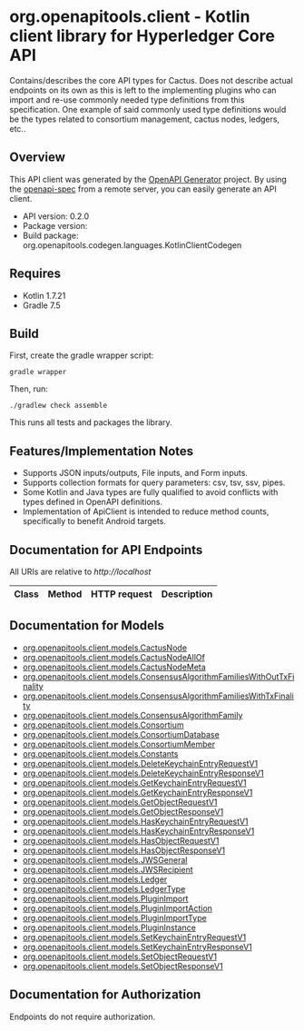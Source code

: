 # org.openapitools.client - Kotlin client library for Hyperledger Core API

Contains/describes the core API types for Cactus. Does not describe actual endpoints on its own as this is left to the implementing plugins who can import and re-use commonly needed type definitions from this specification. One example of said commonly used type definitions would be the types related to consortium management, cactus nodes, ledgers, etc..

## Overview
This API client was generated by the [OpenAPI Generator](https://openapi-generator.tech) project.  By using the [openapi-spec](https://github.com/OAI/OpenAPI-Specification) from a remote server, you can easily generate an API client.

- API version: 0.2.0
- Package version: 
- Build package: org.openapitools.codegen.languages.KotlinClientCodegen

## Requires

* Kotlin 1.7.21
* Gradle 7.5

## Build

First, create the gradle wrapper script:

```
gradle wrapper
```

Then, run:

```
./gradlew check assemble
```

This runs all tests and packages the library.

## Features/Implementation Notes

* Supports JSON inputs/outputs, File inputs, and Form inputs.
* Supports collection formats for query parameters: csv, tsv, ssv, pipes.
* Some Kotlin and Java types are fully qualified to avoid conflicts with types defined in OpenAPI definitions.
* Implementation of ApiClient is intended to reduce method counts, specifically to benefit Android targets.

<a id="documentation-for-api-endpoints"></a>
## Documentation for API Endpoints

All URIs are relative to *http://localhost*

Class | Method | HTTP request | Description
------------ | ------------- | ------------- | -------------


<a id="documentation-for-models"></a>
## Documentation for Models

 - [org.openapitools.client.models.CactusNode](docs/CactusNode.md)
 - [org.openapitools.client.models.CactusNodeAllOf](docs/CactusNodeAllOf.md)
 - [org.openapitools.client.models.CactusNodeMeta](docs/CactusNodeMeta.md)
 - [org.openapitools.client.models.ConsensusAlgorithmFamiliesWithOutTxFinality](docs/ConsensusAlgorithmFamiliesWithOutTxFinality.md)
 - [org.openapitools.client.models.ConsensusAlgorithmFamiliesWithTxFinality](docs/ConsensusAlgorithmFamiliesWithTxFinality.md)
 - [org.openapitools.client.models.ConsensusAlgorithmFamily](docs/ConsensusAlgorithmFamily.md)
 - [org.openapitools.client.models.Consortium](docs/Consortium.md)
 - [org.openapitools.client.models.ConsortiumDatabase](docs/ConsortiumDatabase.md)
 - [org.openapitools.client.models.ConsortiumMember](docs/ConsortiumMember.md)
 - [org.openapitools.client.models.Constants](docs/Constants.md)
 - [org.openapitools.client.models.DeleteKeychainEntryRequestV1](docs/DeleteKeychainEntryRequestV1.md)
 - [org.openapitools.client.models.DeleteKeychainEntryResponseV1](docs/DeleteKeychainEntryResponseV1.md)
 - [org.openapitools.client.models.GetKeychainEntryRequestV1](docs/GetKeychainEntryRequestV1.md)
 - [org.openapitools.client.models.GetKeychainEntryResponseV1](docs/GetKeychainEntryResponseV1.md)
 - [org.openapitools.client.models.GetObjectRequestV1](docs/GetObjectRequestV1.md)
 - [org.openapitools.client.models.GetObjectResponseV1](docs/GetObjectResponseV1.md)
 - [org.openapitools.client.models.HasKeychainEntryRequestV1](docs/HasKeychainEntryRequestV1.md)
 - [org.openapitools.client.models.HasKeychainEntryResponseV1](docs/HasKeychainEntryResponseV1.md)
 - [org.openapitools.client.models.HasObjectRequestV1](docs/HasObjectRequestV1.md)
 - [org.openapitools.client.models.HasObjectResponseV1](docs/HasObjectResponseV1.md)
 - [org.openapitools.client.models.JWSGeneral](docs/JWSGeneral.md)
 - [org.openapitools.client.models.JWSRecipient](docs/JWSRecipient.md)
 - [org.openapitools.client.models.Ledger](docs/Ledger.md)
 - [org.openapitools.client.models.LedgerType](docs/LedgerType.md)
 - [org.openapitools.client.models.PluginImport](docs/PluginImport.md)
 - [org.openapitools.client.models.PluginImportAction](docs/PluginImportAction.md)
 - [org.openapitools.client.models.PluginImportType](docs/PluginImportType.md)
 - [org.openapitools.client.models.PluginInstance](docs/PluginInstance.md)
 - [org.openapitools.client.models.SetKeychainEntryRequestV1](docs/SetKeychainEntryRequestV1.md)
 - [org.openapitools.client.models.SetKeychainEntryResponseV1](docs/SetKeychainEntryResponseV1.md)
 - [org.openapitools.client.models.SetObjectRequestV1](docs/SetObjectRequestV1.md)
 - [org.openapitools.client.models.SetObjectResponseV1](docs/SetObjectResponseV1.md)


<a id="documentation-for-authorization"></a>
## Documentation for Authorization

Endpoints do not require authorization.

